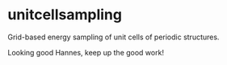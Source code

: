 # unitcellsampling
Grid-based energy sampling of unit cells of periodic structures.

Looking good Hannes, keep up the good work!
